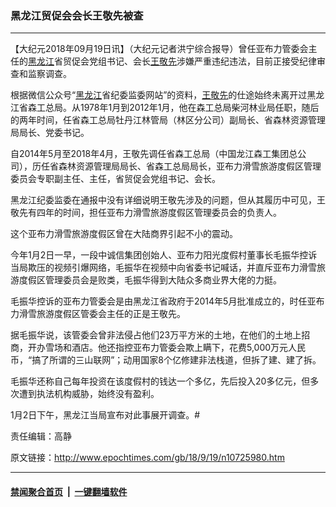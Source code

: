 ### 黑龙江贸促会会长王敬先被查
------------------------

<p>【大纪元2018年09月19日讯】（大纪元记者洪宁综合报导）曾任亚布力管委会主任的<a href="http://www.epochtimes.com/gb/tag/%E9%BB%91%E9%BE%99%E6%B1%9F.html">黑龙江</a>省贸促会党组书记、会长<a href="http://www.epochtimes.com/gb/tag/%E7%8E%8B%E6%95%AC%E5%85%88.html">王敬先</a>涉嫌严重违纪违法，目前正接受纪律审查和监察调查。</p>
<p>根据微信公众号“<a href="http://www.epochtimes.com/gb/tag/%E9%BB%91%E9%BE%99%E6%B1%9F.html">黑龙江</a>省纪委监委网站”的资料，<a href="http://www.epochtimes.com/gb/tag/%E7%8E%8B%E6%95%AC%E5%85%88.html">王敬先</a>的仕途始终未离开过黑龙江省森工总局。从1978年1月到2012年1月，他在森工总局柴河林业局任职，随后的两年时间，任省森工总局牡丹江林管局（林区分公司）副局长、省森林资源管理局局长、党委书记。</p>
<p>自2014年5月至2018年4月，王敬先调任省森工总局（中国龙江森工集团总公司），历任省森林资源管理局局长、省森工总局局长，亚布力滑雪旅游度假区管理委员会专职副主任、主任，省贸促会党组书记、会长。</p>
<p>黑龙江纪委监委在通报中没有详细说明王敬先涉及的问题，但从其履历中可见，王敬先有四年的时间，担任亚布力滑雪旅游度假区管理委员会的负责人。</p>
<p>这个亚布力滑雪旅游度假区曾在大陆商界引起不小的震动。</p>
<p>今年1月2日一早，一段中诚信集团创始人、亚布力阳光度假村董事长毛振华控诉当局欺压的视频引爆网络，毛振华在视频中向省委书记喊话，并直斥亚布力滑雪旅游度假区管理委员会是败类，毛振华得到大陆众多商业界大佬的力挺。</p>
<p>毛振华控诉的亚布力管委会是由黑龙江省政府于2014年5月批准成立的，时任亚布力滑雪旅游度假区管委会主任的正是王敬先。</p>
<p>据毛振华说，该管委会曾非法侵占他们23万平方米的土地，在他们的土地上招商，开办雪场和酒店。他还指控亚布力管委会欺上瞒下，花费5,000万元人民币，“搞了所谓的三山联网”；动用国家8个亿修建非法栈道，但拆了建、建了拆。</p>
<p>毛振华还称自己每年投资在该度假村的钱达一个多亿，先后投入20多亿元，但多次遭到执法机构威胁，始终没有盈利。</p>
<p>1月2日下午，黑龙江当局宣布对此事展开调查。#</p>
<p>责任编辑：高静</p>

原文链接：http://www.epochtimes.com/gb/18/9/19/n10725980.htm


------------------------
#### [禁闻聚合首页](https://github.com/gfw-breaker/banned-news/blob/master/README.md) &nbsp;|&nbsp;  [一键翻墙软件](https://github.com/gfw-breaker/nogfw/blob/master/README.md)